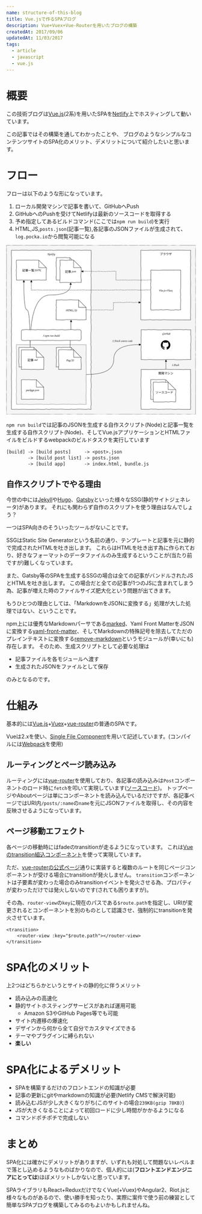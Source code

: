 ```yaml
---
name: structure-of-this-blog
title: Vue.jsで作るSPAブログ
description: Vue+Vuex+Vue-Routerを用いたブログの構築
createdAt: 2017/09/06
updatedAt: 11/03/2017
tags:
  - article
  - javascript
  - vue.js
---
```

# 概要

この技術ブログは[Vue.js](https://jp.vuejs.org/index.html)(2系)を用いたSPAを[Netlify](https://www.netlify.com/)上でホスティングして動いています。

この記事ではその構築を通してわかったことや、
ブログのようなシンプルなコンテンツサイトのSPA化のメリット、デメリットについて紹介したいと思います。

# フロー

フローは以下のような形になっています。

1. ローカル開発マシンで記事を書いて、GitHubへPush
2. GitHubへのPushを受けてNetlifyは最新のソースコードを取得する
3. 予め指定してあるビルドコマンド(ここでは`npm run build`)を実行
4. HTML,JS,`posts.json`(記事一覧),各記事のJSONファイルが生成されて、`log.pocka.io`から閲覧可能になる

![structure](/images/blog-20170905.svg)

`npm run build`では記事のJSONを生成する自作スクリプト(Node)と記事一覧を生成する自作スクリプト(Node)、そしてVue.jsアプリケーションとHTMLファイルをビルドするwebpackのビルドタスクを実行しています

    [build] -> [build posts]     -> <post>.json
            -> [build post list] -> posts.json
            -> [build app]       -> index.html, bundle.js

## 自作スクリプトでやる理由

今世の中には[Jekyll](https://github.com/jekyll/jekyll)や[Hugo](https://github.com/gohugoio/hugo)、[Gatsby](https://github.com/gatsbyjs/gatsby)といった様々なSSG(静的サイトジェネレータ)があります。
それにも関わらず自作のスクリプトを使う理由はなんでしょう？

一つはSPA向きのそういったツールがないことです。

SSGはStatic Site Generatorという名前の通り、テンプレートと記事を元に静的で完成されたHTMLを吐き出します。
これらはHTMLを吐き出す為に作られており、好きなフォーマットのデータファイルのみ生成するということが(当たり前ですが)難しくなっています。

また、Gatsby等のSPAを生成するSSGの場合は全ての記事がバンドルされたJSとHTMLを吐き出します。
この場合だと全ての記事が1つのJSに含まれてしまう為、記事が増えた時のファイルサイズ肥大化という問題が出てきます。

もうひとつの理由としては、「MarkdownをJSONに変換する」処理が大した処理ではない、ということです。

npm上には優秀なMarkdownパーサである[marked](https://github.com/chjj/marked)、Yaml Front MatterをJSONに変換する[yaml-front-matter](https://github.com/dworthen/js-yaml-front-matter)、そしてMarkdownの特殊記号を除去してただのプレインテキストに変換する[remove-markdown](https://github.com/stiang/remove-markdown)というモジュールが(幸いにも)存在します。
そのため、生成スクリプトとして必要な処理は

* 記事ファイルを各モジュールへ渡す
* 生成されたJSONをファイルとして保存

のみとなるのです。

# 仕組み

基本的には[Vue.js](https://jp.vuejs.org/index.html)\+[Vuex](https://vuex.vuejs.org/ja/)\+[vue-router](https://router.vuejs.org/ja/)の普通のSPAです。

Vueは2.xを使い、[Single File Component](https://jp.vuejs.org/v2/guide/single-file-components.html)を用いて記述しています。(コンパイルには[Webpack](https://webpack.js.org/)を使用)

## ルーティングとページ読み込み

ルーティングには[vue-router](https://router.vuejs.org/ja/)を使用しており、各記事の読み込みは`Post`コンポーネントのロード時に`fetch`を叩いて実現しています([ソースコード](https://github.com/pocka/log.pocka.io/blob/d5de2c064ea8076eeaad3fcd427dcf187bb70014/src/js/pages/Post.vue#L63))。
トップページやAboutページは単にコンポーネントを読み込んでいるだけですが、各記事ページではURI内`/posts/:name`の`name`を元にJSONファイルを取得し、その内容を反映させるようになっています。

## ページ移動エフェクト

各ページの移動時にはfadeのtransitionが走るようになっています。
これは[Vueのtransition組込コンポーネント](https://jp.vuejs.org/v2/guide/transitions.html)を使って実現しています。

ただ、[vue-routerの公式ページ](https://router.vuejs.org/ja/advanced/transitions.html)通りに実装すると複数のルートを同じページコンポーネントが受ける場合にtransitionが発火しません。
`transition`コンポーネントは子要素が変わった場合のみtransitionイベントを発火させる為、プロパティが変わっただけでは発火しないのです(されても困りますが)。

その為、`router-view`の`key`に現在のパスである`$route.path`を指定し、URIが変更されるとコンポーネントを別のものとして認識させ、強制的にtransitionを発火させています。

    <transition>
        <router-view :key="$route.path"></router-view>
    </transition>

# SPA化のメリット

上2つはどちらかというとサイトの静的化に伴うメリット

* 読み込みの高速化
* 静的サイトホスティングサービスがあれば運用可能
  * Amazon S3やGitHub Pages等でも可能
* サイト内遷移の爆速化
* デザインから何から全て自分でカスタマイズできる
* テーマやプラグインに縛られない
* **楽しい**

# SPA化によるデメリット

* SPAを構築するだけのフロントエンドの知識が必要
* 記事の更新にgitやmarkdownの知識が必要(Netlify CMSで解決可能)
* 読み込むJSが少し大きくなりがち(このサイトの場合`239KB(gzip 78KB)`)
* JSが大きくなることによって初回ロードに少し時間がかかるようになる
* コマンドポチポチで完成しない

# まとめ

SPA化には確かにデメリットがありますが、いずれも対処して問題ないレベルまで落とし込めるようなものばかりなので、個人的には(**フロントエンドエンジニアにとっては**)ほぼメリットしかないと思っています。

SPAライブラリもReact\+ReduxだけでなくVue(\+Vuex)やAngular2、Riot.jsと様々なものがあるので、使い勝手を知ったり、実際に案件で使う前の練習として簡単なSPAブログを構築してみるのもよいかもしれませんね。
